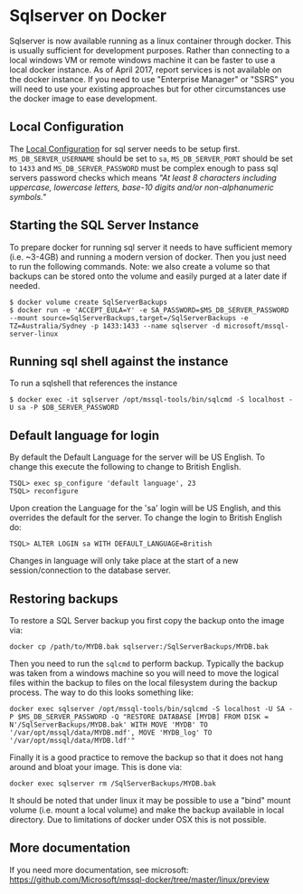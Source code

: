 # Sqlserver on Docker

Sqlserver is now available running as a linux container through docker. This is usually sufficient for
development purposes. Rather than connecting to a local windows VM or remote windows machine it can be faster
to use a local docker instance. As of April 2017, report services is not available on the docker instance.
If you need to use "Enterprise Manager" or "SSRS" you will need to use your existing approaches but for other
circumstances use the docker image to ease development.

## Local Configuration

The [Local Configuration](LocalConfiguration.md) for sql server needs to be setup first. `MS_DB_SERVER_USERNAME`
should be set to `sa`, `MS_DB_SERVER_PORT` should be set to `1433` and `MS_DB_SERVER_PASSWORD` must be complex
enough to pass sql servers password checks which means _"At least 8 characters including uppercase, lowercase
letters, base-10 digits and/or non-alphanumeric symbols."_

## Starting the SQL Server Instance

To prepare docker for running sql server it needs to have sufficient memory (i.e. ~3-4GB) and running a modern
version of docker. Then you just need to run the following commands. Note: we also create a volume so that backups
can be stored onto the volume and easily purged at a later date if needed.

    $ docker volume create SqlServerBackups
    $ docker run -e 'ACCEPT_EULA=Y' -e SA_PASSWORD=$MS_DB_SERVER_PASSWORD --mount source=SqlServerBackups,target=/SqlServerBackups -e TZ=Australia/Sydney -p 1433:1433 --name sqlserver -d microsoft/mssql-server-linux

## Running sql shell against the instance

To run a sqlshell that references the instance

    $ docker exec -it sqlserver /opt/mssql-tools/bin/sqlcmd -S localhost -U sa -P $DB_SERVER_PASSWORD

## Default language for login

By default the Default Language for the server will be US English.  To change this execute the following to change to British English.
    
    TSQL> exec sp_configure 'default language', 23
    TSQL> reconfigure

Upon creation the Language for the 'sa' login will be US English, and this overrides the default for the server.  To change the login to British English do:

    TSQL> ALTER LOGIN sa WITH DEFAULT_LANGUAGE=British

Changes in language will only take place at the start of a new session/connection to the database server.

## Restoring backups

To restore a SQL Server backup you first copy the backup onto the image via:

    docker cp /path/to/MYDB.bak sqlserver:/SqlServerBackups/MYDB.bak

Then you need to run the `sqlcmd` to perform backup. Typically the backup was taken from a windows machine so
you will need to move the logical files within the backup to files on the local filesystem during the backup
process. The way to do this looks something like:

    docker exec sqlserver /opt/mssql-tools/bin/sqlcmd -S localhost -U SA -P $MS_DB_SERVER_PASSWORD -Q "RESTORE DATABASE [MYDB] FROM DISK = N'/SqlServerBackups/MYDB.bak' WITH MOVE 'MYDB' TO '/var/opt/mssql/data/MYDB.mdf', MOVE 'MYDB_log' TO '/var/opt/mssql/data/MYDB.ldf'"

Finally it is a good practice to remove the backup so that it does not hang around and bloat your image. This is
done via:

    docker exec sqlserver rm /SqlServerBackups/MYDB.bak

It should be noted that under linux it may be possible to use a "bind" mount volume (i.e. mount a local volume) and
make the backup available in local directory. Due to limitations of docker under OSX this is not possible.

## More documentation

If you need more documentation, see microsoft: https://github.com/Microsoft/mssql-docker/tree/master/linux/preview
